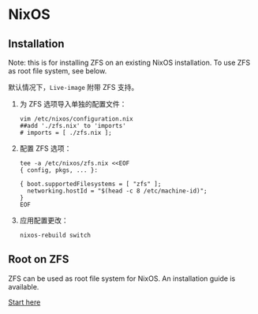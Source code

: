 # NixOS

## Installation

Note: this is for installing ZFS on an existing NixOS installation. To use ZFS as root file system, see below.

默认情况下，`Live-image` 附带 ZFS 支持。

1. 为 ZFS 选项导入单独的配置文件：

   ```
   vim /etc/nixos/configuration.nix
   ##add './zfs.nix' to 'imports'
   # imports = [ ./zfs.nix ];
   ```

2. 配置 ZFS 选项：

   ```
   tee -a /etc/nixos/zfs.nix <<EOF
   { config, pkgs, ... }:
   
   { boot.supportedFilesystems = [ "zfs" ];
     networking.hostId = "$(head -c 8 /etc/machine-id)";
   }
   EOF
   ```

3. 应用配置更改：

   ```
   nixos-rebuild switch
   ```

## Root on ZFS

ZFS can be used as root file system for NixOS. An installation guide is available.

[Start here](https://openzfs.github.io/openzfs-docs/Getting%20Started/NixOS/Root%20on%20ZFS/0-overview.html)

